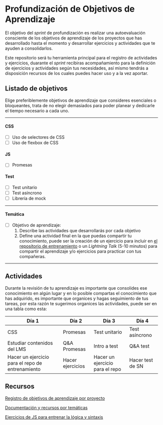 # Profundización de Objetivos de Aprendizaje

El objetivo del *sprint* de profundización es realizar una autoevaluación consciente de los objetivos de aprendizaje de los proyectos que has desarrollado hasta el momento y desarrollar ejercicios y actividades que te ayuden a consolidarlos.

Este repositorio será tu herramienta principal para el registro de actividades y ejercicios, duarante el *sprint* recibiras acompañamiento para la definición de ejercicios y actividades según tus necesidades, así mismo tendrás a disposición recursos de los cuales puedes hacer uso y a la vez aportar.


## Listado de objetivos
Elige preferiblemente objetivos de aprendizaje que consideres esenciales o bloqueantes, trata de no elegir demasiados para poder planear y dedicarle el tiempo necesario a cada uno.

----

#### CSS
    
- [ ] Uso de selectores de CSS
- [ ] Uso de flexbox de CSS

#### JS
    
- [ ] Promesas 

#### Test
    
- [ ] Test unitario
- [ ] Test asíncrono
- [ ] Librería de mock

----

#### Temática
    
- [ ] Objetivo de aprendizaje:
    1. Describe las actividades que desarrollarás por cada objetivo
    2. Define una actividad final en la que puedas compartir tu conocimiento, puede ser la creación de un ejercicio para incluir en [el repositorio de entrenamiento](https://github.com/dapino/daily-js) o un *Lightning Talk* (5-10 minutos) para compartir el aprendizaje y/o ejercicios para practicar con tus compañeras.

----

## Actividades
Durante la revisión de tu aprendizaje es importante que consolides ese conocimiento en algún lugar y en lo posible compartas el conocimiento que has adquirido, es importante que organices y hagas seguimiento de tus tareas, por esta razón te sugerimos organices las actividades, puede ser en una tabla como esta:

| Día 1 | Día 2 | Día 3 | Día 4 |
| - | - | - | - | 
| CSS | Promesas | Test unitario | Test asíncrono | 
| Estudiar contenidos del LMS | Q&A Promesas | Intro a test | Q&A test |
| Hacer un ejercicio para el repo de entrenamiento | Hacer ejercicios | Hacer un ejercicio para el repo | Hacer test de SN |


## Recursos
[Registro de objetivos de aprendizaje por proyecto](https://docs.google.com/spreadsheets/d/1COBWl-Mu4d1tvEIdOIY8qkgB6Wklxmwss0neMVGCMJs/edit#gid=502701538)

[Documentación y recursos por temáticas](https://github.com/dapino/Learning-Resources)

[Ejercicios de JS para entrenar la lógica y sintaxis](https://github.com/dapino/daily-js)

